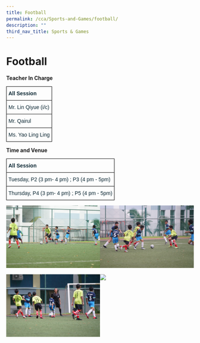 ```yaml
---
title: Football
permalink: /cca/Sports-and-Games/football/
description: ""
third_nav_title: Sports & Games
---
```

# Football 
**Teacher In Charge**

<style type="text/css">
.tg  {border-collapse:collapse;border-spacing:0;}
.tg td{border-color:black;border-style:solid;border-width:1px;font-family:Arial, sans-serif;font-size:14px;
  overflow:hidden;padding:10px 5px;word-break:normal;}
.tg th{border-color:black;border-style:solid;border-width:1px;font-family:Arial, sans-serif;font-size:14px;
  font-weight:normal;overflow:hidden;padding:10px 5px;word-break:normal;}
.tg .tg-s5dh{color:#0C2733;text-align:left;vertical-align:middle}
.tg .tg-z01w{color:#0C2733;font-weight:bold;text-align:left;vertical-align:top}
</style>
<table class="tg">
<thead>
  <tr>
    <th class="tg-z01w">All Session</th>
  </tr>
</thead>
<tbody>
  <tr>
    <td class="tg-s5dh">Mr. Lin Qiyue (i/c)<br></td>
  </tr>
<tr>
    <td class="tg-s5dh">Mr. Qairul<br></td>
  </tr>
	<tr>
    <td class="tg-s5dh">Ms. Yao Ling Ling<br></td>
  </tr>
</tbody>
</table>

**Time and Venue**
<style type="text/css">
.tg  {border-collapse:collapse;border-spacing:0;}
.tg td{border-color:black;border-style:solid;border-width:1px;font-family:Arial, sans-serif;font-size:14px;
  overflow:hidden;padding:10px 5px;word-break:normal;}
.tg th{border-color:black;border-style:solid;border-width:1px;font-family:Arial, sans-serif;font-size:14px;
  font-weight:normal;overflow:hidden;padding:10px 5px;word-break:normal;}
.tg .tg-s5dh{color:#0C2733;text-align:left;vertical-align:middle}
.tg .tg-z01w{color:#0C2733;font-weight:bold;text-align:left;vertical-align:top}
</style>
<table class="tg">
<thead>
  <tr>
    <th class="tg-z01w">All Session</th>
  </tr>
</thead>
<tbody>
  <tr>
    <td class="tg-s5dh">Tuesday, P2 (3 pm- 4 pm) ; P3 (4 pm - 5pm)<br></td>
  </tr>
  <tr>
    <td class="tg-s5dh">Thursday, P4 (3 pm- 4 pm) ; P5 (4 pm - 5pm)</td>
  </tr>
</tbody>
</table>

<img src="/images/Until%202022_Pictures/Football3.jpg" 
     style="width:50%" align=left>
		 
<img src="/images/Until%202022_Pictures/Football4.jpg" 
     style="width:50%">
		 
<img src="/images/Until%202022_Pictures/Football5.jpg" 
     style="width:50%" align=left>
		 
<img src="/images/Until%202022_Pictures/Football2.jpg" 
     style="width:50%">